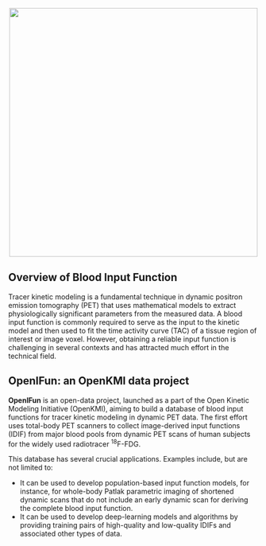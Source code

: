 <p align="center">
  <img src="https://github.com/user-attachments/assets/19fc637c-b1d7-4f6d-9061-d1525944abc1" width="500" >
</p>
  
## Overview of Blood Input Function
Tracer kinetic modeling is a fundamental technique in dynamic positron emission tomography (PET) that uses mathematical models to extract physiologically significant parameters from the measured data. A blood input function is commonly required to serve as the input to the kinetic model and then used to fit the time activity curve (TAC) of a tissue region of interest or image voxel. However, obtaining a reliable input function is challenging in several contexts and has attracted much effort in the technical field.

## OpenIFun: an OpenKMI data project


**OpenIFun** is an open-data project, launched as a part of the Open Kinetic Modeling Initiative (OpenKMI), aiming to build a database of blood input functions for tracer kinetic modeling in dynamic PET data. The first effort uses total-body PET scanners to collect image-derived input functions (IDIF) from major blood pools from dynamic PET scans of human subjects for the widely used radiotracer <sup>18</sup>F-FDG.

This database has several crucial applications. Examples include, but are not limited to:

- It can be used to develop population-based input function models, for instance, for whole-body Patlak parametric imaging of shortened dynamic scans that do not include an early dynamic scan for deriving the complete blood input function.
- It can be used to develop deep-learning models and algorithms by providing training pairs of high-quality and low-quality IDIFs and associated other types of data.
